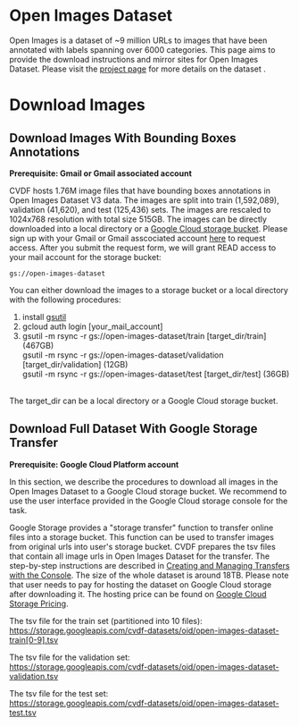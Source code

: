 # Open Images Dataset
Open Images is a dataset of ~9 million URLs to images that have been annotated with labels spanning over 6000 categories. This page aims to provide the download instructions and mirror sites for Open Images Dataset. Please visit the [project page](https://github.com/openimages/dataset) for more details on the dataset .

# Download Images

## Download Images With Bounding Boxes Annotations
**Prerequisite: Gmail or Gmail associated account**

CVDF hosts 1.76M image files that have bounding boxes annotations in Open Images Dataset V3 data. The images are split into train (1,592,089), validation (41,620), and test (125,436) sets. The images are rescaled to 1024x768 resolution with total size 515GB. The images can be directly downloaded into a local directory or a [Google Cloud storage bucket](https://cloud.google.com/storage/transfer/create-manage-transfer-console). Please sign up with your Gmail or Gmail asscociated account [here](http://www.cvdfoundation.org/datasets/open-images-dataset/signup.html) to request access. After you submit the request form, we will grant READ access to your mail account for the storage bucket:
```
gs://open-images-dataset
```
You can either download the images to a storage bucket or a local directory with the following procedures:
1. install [gsutil](https://cloud.google.com/storage/docs/gsutil)
2. gcloud auth login [your_mail_account]
3. gsutil -m rsync -r gs://open-images-dataset/train [target_dir/train] (467GB)  
 gsutil -m rsync -r gs://open-images-dataset/validation [target_dir/validation] (12GB)  
 gsutil -m rsync -r gs://open-images-dataset/test [target_dir/test] (36GB)           
   
The target_dir can be a local directory or a Google Cloud storage bucket.

## Download Full Dataset With Google Storage Transfer
**Prerequisite: Google Cloud Platform account**

In this section, we describe the procedures to download all images in the Open Images Dataset to a Google Cloud storage bucket. We recommend to use the user interface provided in the Google Cloud storage console for the task.

Google Storage provides a "storage transfer" function to transfer online files into a storage bucket. This function can be used to transfer images from original urls into user's storage bucket. CVDF prepares the tsv files that contain all image urls in Open Images Dataset for the transfer. The step-by-step instructions are described in [Creating and Managing Transfers with the Console](https://cloud.google.com/storage/transfer/create-manage-transfer-console). The size of the whole dataset is around 18TB. Please note that user needs to pay for hosting the dataset on Google Cloud storage after downloading it. The hosting price can be found on [Google Cloud Storage Pricing](https://cloud.google.com/storage/pricing).

The tsv file for the train set (partitioned into 10 files):  
https://storage.googleapis.com/cvdf-datasets/oid/open-images-dataset-train[0-9].tsv

The tsv file for the validation set:  
https://storage.googleapis.com/cvdf-datasets/oid/open-images-dataset-validation.tsv

The tsv file for the test set:  
https://storage.googleapis.com/cvdf-datasets/oid/open-images-dataset-test.tsv

